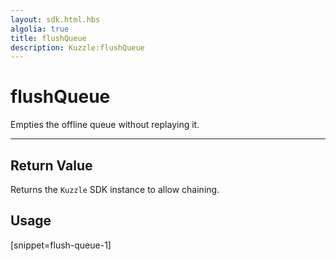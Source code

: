 ```yaml
---
layout: sdk.html.hbs
algolia: true
title: flushQueue
description: Kuzzle:flushQueue
---
```


  

# flushQueue
Empties the offline queue without replaying it.

---

## Return Value

Returns the `Kuzzle` SDK instance to allow chaining.

## Usage

[snippet=flush-queue-1]
